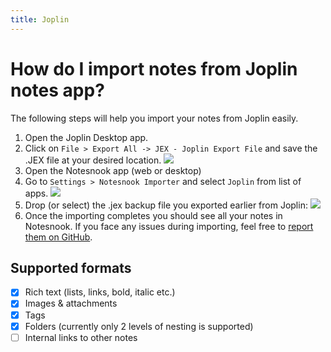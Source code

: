 ```yaml
---
title: Joplin
---
```


# How do I import notes from Joplin notes app?

The following steps will help you import your notes from Joplin easily.

1. Open the Joplin Desktop app.
2. Click on `File > Export All -> JEX - Joplin Export File` and save the .JEX file at your desired location.
   ![](/static/joplin-importer/1.png)
3. Open the Notesnook app (web or desktop)
4. Go to `Settings > Notesnook Importer` and select `Joplin` from list of apps.
   ![](/static/joplin-importer/2.png)
5. Drop (or select) the .jex backup file you exported earlier from Joplin:
   ![](/static/joplin-importer/3.png)
6. Once the importing completes you should see all your notes in Notesnook. If you face any issues during importing, feel free to [report them on GitHub](https://github.com/streetwriters/notesnook-importer).

## Supported formats

- [x] Rich text (lists, links, bold, italic etc.)
- [x] Images & attachments
- [x] Tags
- [x] Folders (currently only 2 levels of nesting is supported)
- [ ] Internal links to other notes
